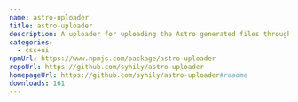 ```yaml
---
name: astro-uploader
title: astro-uploader
description: A uploader for uploading the Astro generated files through the S3 API.
categories:
  - css+ui
npmUrl: https://www.npmjs.com/package/astro-uploader
repoUrl: https://github.com/syhily/astro-uploader
homepageUrl: https://github.com/syhily/astro-uploader#readme
downloads: 161
---
```

